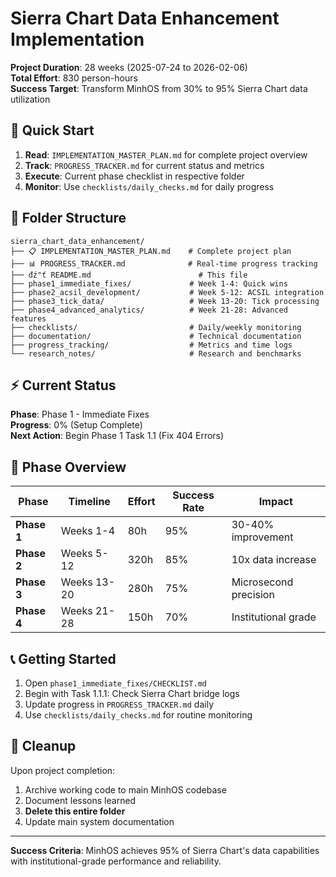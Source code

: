 # Sierra Chart Data Enhancement Implementation

**Project Duration**: 28 weeks (2025-07-24 to 2026-02-06)  
**Total Effort**: 830 person-hours  
**Success Target**: Transform MinhOS from 30% to 95% Sierra Chart data utilization

## 🎯 **Quick Start**

1. **Read**: `IMPLEMENTATION_MASTER_PLAN.md` for complete project overview
2. **Track**: `PROGRESS_TRACKER.md` for current status and metrics  
3. **Execute**: Current phase checklist in respective folder
4. **Monitor**: Use `checklists/daily_checks.md` for daily progress

## 📁 **Folder Structure**

```
sierra_chart_data_enhancement/
├── 📋 IMPLEMENTATION_MASTER_PLAN.md    # Complete project plan
├── 📊 PROGRESS_TRACKER.md              # Real-time progress tracking
├── đź"ť README.md                        # This file
├── phase1_immediate_fixes/             # Week 1-4: Quick wins
├── phase2_acsil_development/           # Week 5-12: ACSIL integration  
├── phase3_tick_data/                   # Week 13-20: Tick processing
├── phase4_advanced_analytics/          # Week 21-28: Advanced features
├── checklists/                         # Daily/weekly monitoring
├── documentation/                      # Technical documentation
├── progress_tracking/                  # Metrics and time logs
└── research_notes/                     # Research and benchmarks
```

## ⚡ **Current Status**

**Phase**: Phase 1 - Immediate Fixes  
**Progress**: 0% (Setup Complete)  
**Next Action**: Begin Phase 1 Task 1.1 (Fix 404 Errors)

## 🚀 **Phase Overview**

| **Phase** | **Timeline** | **Effort** | **Success Rate** | **Impact** |
|-----------|--------------|------------|------------------|------------|
| **Phase 1** | Weeks 1-4 | 80h | 95% | 30-40% improvement |
| **Phase 2** | Weeks 5-12 | 320h | 85% | 10x data increase |
| **Phase 3** | Weeks 13-20 | 280h | 75% | Microsecond precision |
| **Phase 4** | Weeks 21-28 | 150h | 70% | Institutional grade |

## 📞 **Getting Started**

1. Open `phase1_immediate_fixes/CHECKLIST.md`
2. Begin with Task 1.1.1: Check Sierra Chart bridge logs
3. Update progress in `PROGRESS_TRACKER.md` daily
4. Use `checklists/daily_checks.md` for routine monitoring

## 🧹 **Cleanup**

Upon project completion:
1. Archive working code to main MinhOS codebase  
2. Document lessons learned
3. **Delete this entire folder**
4. Update main system documentation

---

**Success Criteria**: MinhOS achieves 95% of Sierra Chart's data capabilities with institutional-grade performance and reliability.